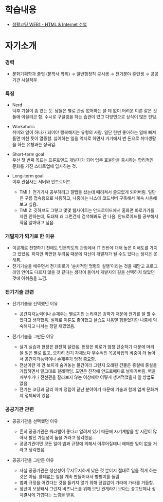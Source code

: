 # 학습내용
* [생활코딩 WEB1 - HTML & Internet 수업](https://github.com/kshyun1223/web1_html_internet)


# 자기소개
### 경력
* 문화기획학과 졸업 (문학사 학위) → 일반행정직 공시생 → 전기분야 훈련생 → 공공기관 시설직무

### 특징
* Nerd
<br>덕후 기질이 좀 있는 듯. 남들은 별로 관심 없어하는 쓸 데 없이 어려운 이론 같은 것들에 이끌리곤 함. 수시로 구글링을 하는 습관이 있고 다방면으로 상식이 많은 편임.
* Workaholic
<br>취미와 일이 하나가 되어야 행복해지는 유형의 사람. 일단 한번 좋아하는 일에 빠져들면 미친 듯이 열중함. 싫어하는 일을 억지로 하면서 거기에서 번 돈으로 취미생활을 하는 유형과는 상극임.
* Short-term goal
<br>우선 첫 번째 목표는 프론트엔드 개발자가 되어 업무 효율만을 중시하는 합리적인 문화를 가진 스타트업에 입사하는 것.
* Long-term goal
<br>이후 관심사는 서버와 안드로이드.

  * TMI 1: 전기기사 공부하려고 갤탭을 샀는데 때려쳐서 쓸모없게 되어버림. 일단은 구름 접속용으로 사용하고, 나중에는 나스에 코드서버 구축해서 계속 사용해보고 싶음.
  * TMI 2: 깃허브도 그렇고 몇몇 웹사이트는 안드로이드에서 홈화면 바로가기를 지원 안하는데, 도대체 왜 그런건지 검색해봐도 안 나옴. 안드로이드를 공부해서 직접 알아내고 싶음.

### 개발자가 되기로 한 이유
* 이공계로 전향하기 전에도 인문학도의 관점에서 IT 전반에 대해 높은 이해도를 가지고 있었음. 하지만 막연한 두려움 때문에 자신이 개발자가 될 수도 있다는 생각은 못 해봄.
* 전기기술을 배우면서 전기회로가 '순차적인 명령의 실행'이라는 것을 깨닫고 프로그래밍 언어도 다르지 않을 것 같다는 생각이 들어서 개발자의 길을 선택하지 않았던 것에 아쉬움을 느낌.

### 전기기술 관련
* 전기기술을 선택했던 이유
  * 공간지각능력이나 손재주는 별로지만 논리력은 강하기 때문에 전기를 잘 할 수 있다고 생각했음. 실제로 이론도 좋아했고 실습도 처음엔 힘들었지만 나중에 익숙해지고 나서는 정말 재밌었음.

* 전기기술을 그만둔 이유
  * 실기 실습과 현장은 완전히 달랐음. 현장은 회로가 엄청 단순하기 때문에 머리 쓸 일은 별로 없고, 오히려 전기 자체보다 부수적인 목공작업의 비중이 더 높아서 공간지각능력이나 손재주가 엄청 중요함. 
  * 전선이란 게 안 보이게 숨겨놓는 물건이라 그런지 오래된 건물은 증설에 증설을 거듭하면서 말그대로 걸레짝임. 도면은 진작에 안드로메다로 날아가버림. 벽을 깨부수거나 전선관을 잘라보지 않는 이상에야 어떻게 생겨먹었을지 알 방법도 없음.
  * 전기는 코딩과 달리 이미 정립이 끝난 분야이기 때문에 기술과 함께 업계 문화까지 정체되어 있음.

### 공공기관 관련
* 공공기관을 선택했던 이유
  * 흔히 공공기관은 워라밸이 좋다고 알려져 있기 때문에 자기계발을 할 시간이 많아서 발전 가능성이 높을 거라고 생각했음. 
  * 공공기관이면 모든 일이 법과 규정에 의해서 이루어질테니 애매한 일이 없을 거라고 생각했음.

* 공공기관을 그만둔 이유
  * 사실 공공기관은 생산성이 무지무지하게 낮은 것 뿐이지 절대로 일을 적게 하는 것은 아님. 쓸데없는 일을 계속 만들어내서 뺑뺑이를 돌림. 
  * 법과 규정을 어겼다는 것을 들키지 않기 위해 끊임없이 가라에 가라를 거듭함. 
  * 정년이 보장돼서 그런지 비즈니스를 위해 모인 관계라기 보다는 종교단체나 정치결사에 가깝다는 느낌을 받음.
